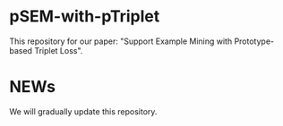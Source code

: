 # pSEM-with-pTriplet
This repository for our paper: "Support Example Mining with Prototype-based Triplet Loss".
# NEWs
We will gradually update this repository.
